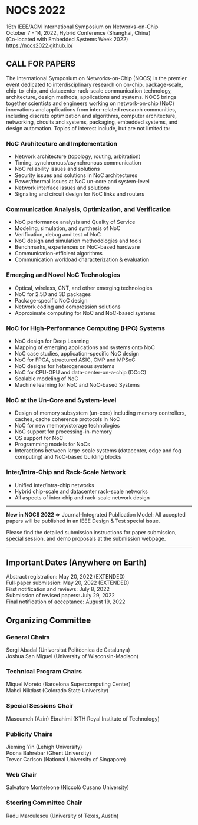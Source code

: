 NOCS 2022
=========

16th IEEE/ACM International Symposium on Networks-on-Chip  
October 7 - 14, 2022, Hybrid Conference (Shanghai, China)  
(Co-located with Embedded Systems Week 2022)  
https://nocs2022.github.io/  

## CALL FOR PAPERS

The International Symposium on Networks-on-Chip (NOCS) is the premier event dedicated to interdisciplinary research on on-chip, package-scale, chip-to-chip, and datacenter rack-scale communication technology, architecture, design methods, applications and systems. NOCS brings together scientists and engineers working on network-on-chip (NoC) innovations and applications from inter-related research communities, including discrete optimization and algorithms, computer architecture, networking, circuits and systems, packaging, embedded systems, and design automation. Topics of interest include, but are not limited to:

### NoC Architecture and Implementation
- Network architecture (topology, routing, arbitration)
- Timing, synchronous/asynchronous communication
- NoC reliability issues and solutions
- Security issues and solutions in NoC architectures
- Power/thermal issues at NoC un-core and system-level
- Network interface issues and solutions
- Signaling and circuit design for NoC links and routers

### Communication Analysis, Optimization, and Verification
- NoC performance analysis and Quality of Service
- Modeling, simulation, and synthesis of NoC
- Verification, debug and test of NoC
- NoC design and simulation methodologies and tools
- Benchmarks, experiences on NoC-based hardware
- Communication-efficient algorithms
- Communication workload characterization & evaluation

### Emerging and Novel NoC Technologies
- Optical, wireless, CNT, and other emerging technologies
- NoC for 2.5D and 3D packages
- Package-specific NoC design
- Network coding and compression solutions
- Approximate computing for NoC and NoC-based systems

### NoC for High-Performance Computing (HPC) Systems
- NoC design for Deep Learning
- Mapping of emerging applications and systems onto NoC
- NoC case studies, application-specific NoC design
- NoC for FPGA, structured ASIC, CMP and MPSoC
- NoC designs for heterogeneous systems
- NoC for CPU-GPU and data-center-on-a-chip (DCoC)
- Scalable modeling of NoC
- Machine learning for NoC and NoC-based Systems

### NoC at the Un-Core and System-level
- Design of memory subsystem (un-core) including memory controllers, caches, cache coherence protocols in NoC
- NoC for new memory/storage technologies
- NoC support for processing-in-memory
- OS support for NoC
- Programming models for NoCs
- Interactions between large-scale systems (datacenter, edge and fog computing) and NoC-based building blocks

### Inter/Intra-Chip and Rack-Scale Network
- Unified inter/intra-chip networks
- Hybrid chip-scale and datacenter rack-scale networks
- All aspects of inter-chip and rack-scale network design

--------------------------------------------------------------------------------

**New in NOCS 2022 =>**
Journal-Integrated Publication Model: All accepted papers will be published in an IEEE Design & Test special issue.

Please find the detailed submission instructions for paper submission, special session, and demo proposals at the submission webpage.

--------------------------------------------------------------------------------

## Important Dates (Anywhere on Earth)
Abstract registration: May 20, 2022 (EXTENDED)  
Full-paper submission: May 20, 2022 (EXTENDED)  
First notification and reviews: July 8, 2022  
Submission of revised papers: July 29, 2022  
Final notification of acceptance: August 19, 2022  

## Organizing Committee

### General Chairs
Sergi Abadal (Universitat Politècnica de Catalunya)  
Joshua San Miguel (University of Wisconsin-Madison)  

### Technical Program Chairs
Miquel Moreto (Barcelona Supercomputing Center)  
Mahdi Nikdast (Colorado State University)  

### Special Sessions Chair
Masoumeh (Azin) Ebrahimi (KTH Royal Institute of Technology)  

### Publicity Chairs
Jieming Yin (Lehigh University)  
Poona Bahrebar (Ghent University)  
Trevor Carlson (National University of Singapore)  

### Web Chair
Salvatore Monteleone (Niccolò Cusano University)  

### Steering Committee Chair
Radu Marculescu (University of Texas, Austin)  

